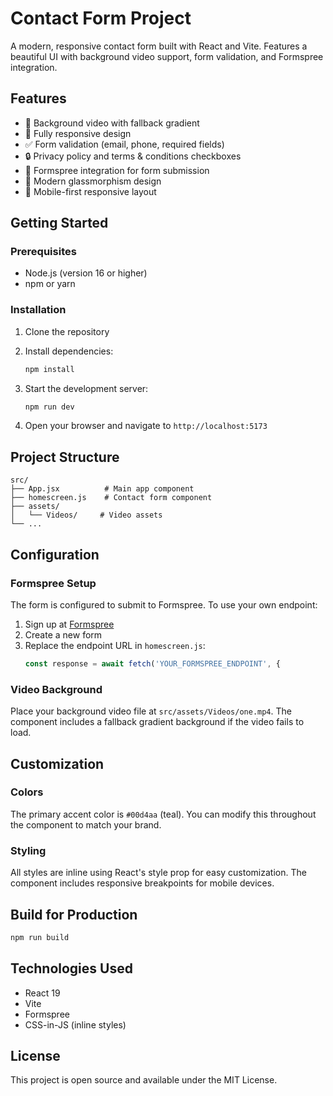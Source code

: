 # Contact Form Project

A modern, responsive contact form built with React and Vite. Features a beautiful UI with background video support, form validation, and Formspree integration.

## Features

- 🎥 Background video with fallback gradient
- 📱 Fully responsive design
- ✅ Form validation (email, phone, required fields)
- 🔒 Privacy policy and terms & conditions checkboxes
- 📧 Formspree integration for form submission
- 🎨 Modern glassmorphism design
- 📱 Mobile-first responsive layout

## Getting Started

### Prerequisites

- Node.js (version 16 or higher)
- npm or yarn

### Installation

1. Clone the repository
2. Install dependencies:
   ```bash
   npm install
   ```

3. Start the development server:
   ```bash
   npm run dev
   ```

4. Open your browser and navigate to `http://localhost:5173`

## Project Structure

```
src/
├── App.jsx          # Main app component
├── homescreen.js    # Contact form component
├── assets/
│   └── Videos/     # Video assets
└── ...
```

## Configuration

### Formspree Setup

The form is configured to submit to Formspree. To use your own endpoint:

1. Sign up at [Formspree](https://formspree.io/)
2. Create a new form
3. Replace the endpoint URL in `homescreen.js`:
   ```javascript
   const response = await fetch('YOUR_FORMSPREE_ENDPOINT', {
   ```

### Video Background

Place your background video file at `src/assets/Videos/one.mp4`. The component includes a fallback gradient background if the video fails to load.

## Customization

### Colors
The primary accent color is `#00d4aa` (teal). You can modify this throughout the component to match your brand.

### Styling
All styles are inline using React's style prop for easy customization. The component includes responsive breakpoints for mobile devices.

## Build for Production

```bash
npm run build
```

## Technologies Used

- React 19
- Vite
- Formspree
- CSS-in-JS (inline styles)

## License

This project is open source and available under the MIT License.
